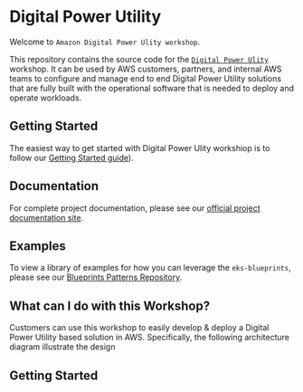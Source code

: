 # Digital Power Utility


Welcome to `Amazon Digital Power Ulity workshop`.

This repository contains the source code for the [`Digital Power Ulity`]() workshop. It can be used by AWS customers, partners, and internal AWS teams to configure and manage end to end Digital Power Utility solutions that are fully built with the operational software that is needed to deploy and operate workloads. 

## Getting Started

The easiest way to get started with Digital Power Ulity workshiop is to follow our [Getting Started guide](#https://#/)).

## Documentation

For complete project documentation, please see our [official project documentation site](https://#/).

## Examples

To view a library of examples for how you can leverage the `eks-blueprints`, please see our [Blueprints Patterns Repository](https://github.com/aws-samples/cdk-eks-blueprints-patterns).

## What can I do with this Workshop?

Customers can use this workshop to easily develop &  deploy a Digital Power Utility based solution in AWS. Specifically, the following architecture diagram illustrate the design

## Getting Started